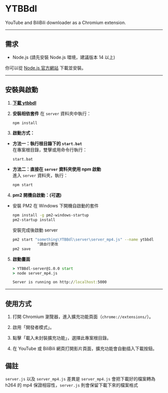 
# YTBBdl

YouTube and BiliBili downloader as a Chromium extension.

---

## 需求

- Node.js (請先安裝 Node.js 環境，建議版本 14 以上)

你可以從 [Node.js 官方網站](https://nodejs.org/) 下載並安裝。

---

## 安裝與啟動

1. **[下載 ytbbdl](https://github.com/yangyx30678/YTBBdl/releases)**

2. **安裝相依套件**
   在 `server` 資料夾中執行：  
   ```bash
   npm install
   ```

3. **啟動方式：**

- **方法一：執行根目錄下的 `start.bat`**  
  在專案根目錄，雙擊或用命令行執行：  
  ```
  start.bat
  ```

- **方法二：直接在 `server` 資料夾使用 npm 啟動**  
  進入 `server` 資料夾，執行：  
  ```bash
  npm start
  ```

4. **pm2 開機自啟動：(可選)**

- 安裝 PM2 在 Windows 下開機自啟動的套件
  ```bash
  npm install -g pm2-windows-startup
  pm2-startup install
  ```
  安裝完成後啟動 server
  ```bash
  pm2 start "something\YTBBdl\server\server_mp4.js" --name ytbbdl
             ^請自行更改
  pm2 save
  ```
5. **啟動畫面**

    ```cmd
    > YTBBdl-server@1.0.0 start
    > node server_mp4.js

    Server is running on http://localhost:5000
    ```

---

## 使用方式

1. 打開 Chromium 瀏覽器，進入擴充功能頁面（`chrome://extensions/`）。

2. 啟用「開發者模式」。

3. 點擊「載入未封裝擴充功能」，選擇此專案根目錄。

4. 在 YouTube 或 BiliBili 網頁打開影片頁面，擴充功能會自動插入下載按鈕。

## 備註
`server.js` 以及 `server_mp4.js` 差異是 `server_mp4.js` 會把下載好的檔案轉為 h264 的 mp4 保證相容性，`server.js` 則會保留下載下來的檔案格式
